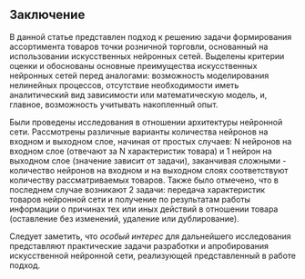 ## Заключение

В данной статье представлен подход к решению задачи формирования ассортимента товаров точки розничной торговли, основанный на использовании искусственных нейронных сетей. Выделены критерии оценки и обоснованы основные преимущества искусственных нейронных сетей перед аналогами: возможность моделирования нелинейных процессов, отсутствие необходимости иметь аналитический вид зависимости или математическую модель, и, главное, возможность учитывать накопленный опыт.

Были проведены исследования в отношении архитектуры нейронной сети. Рассмотрены различные варианты количества нейронов на входном и выходном слое, начиная от простых случаев: N нейронов на входном слое (отвечают за N характеристик товара) и 1 нейрон на выходном слое (значение зависит от задачи), заканчивая сложными - количество нейронов на входном и на выходном слоях соответствуют количеству рассматриваемых товаров. Также было отмечено, что в последнем случае возникают 2 задачи: передача характеристик товаров нейронной сети и получение по результатам работы информации о причинах тех или иных действий в отношении товара (оставление без изменений, удаление или дублирование).

Следует заметить, что *особый интерес* для дальнейшего исследования представляют практические задачи разработки и апробирования искусственной нейронной сети, реализующей представленный в работе подход.
